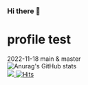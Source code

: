 ### Hi there 👋

# profile test
2022-11-18
main & master  
![Anurag's GitHub stats](https://github-readme-stats.vercel.app/api?username=Han-taz&show_icons=true&theme=radical)  
 <a href="https://store.steampowered.com/"><img src="https://img.shields.io/badge/Steam-바탕색?style=flat&logo=Steam&logoColor=white"/>
[![Hits](https://hits.seeyoufarm.com/api/count/incr/badge.svg?url=https%3A%2F%2Fgithub.com%2FHan-taz%2Fhit-counter&count_bg=%23EEB2FF&title_bg=%23555555&icon=&icon_color=%23E7E7E7&title=HITS&edge_flat=false)](https://hits.seeyoufarm.com)
